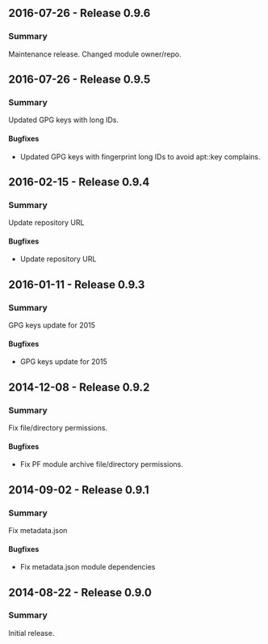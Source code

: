 ## 2016-07-26 - Release 0.9.6

### Summary

Maintenance release. Changed module owner/repo.

## 2016-07-26 - Release 0.9.5

### Summary

Updated GPG keys with long IDs.

#### Bugfixes

- Updated GPG keys with fingerprint long IDs to avoid apt::key complains.

## 2016-02-15 - Release 0.9.4

### Summary

Update repository URL

#### Bugfixes

- Update repository URL

## 2016-01-11 - Release 0.9.3

### Summary

GPG keys update for 2015

#### Bugfixes

- GPG keys update for 2015

## 2014-12-08 - Release 0.9.2

### Summary

Fix file/directory permissions.

#### Bugfixes

- Fix PF module archive file/directory permissions.

## 2014-09-02 - Release 0.9.1

### Summary

Fix metadata.json

#### Bugfixes

- Fix metadata.json module dependencies

## 2014-08-22 - Release 0.9.0

### Summary

Initial release.

